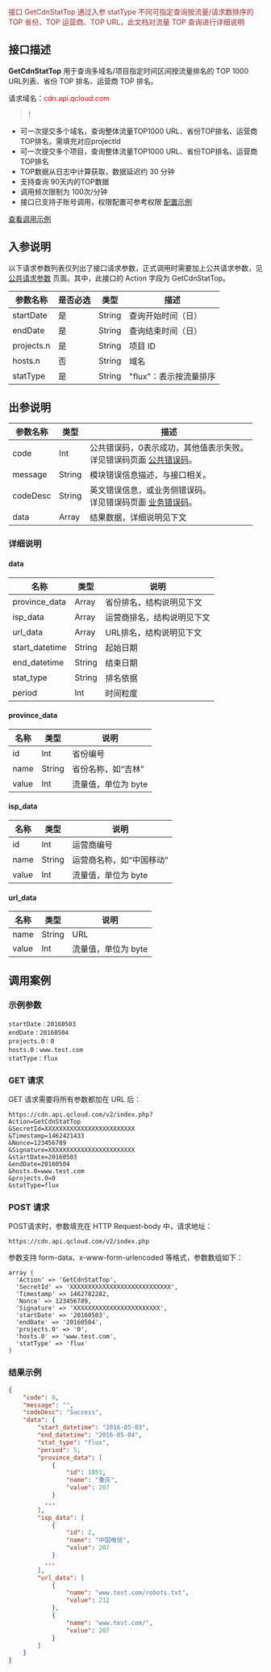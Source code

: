 <font style="color:Brown">接口 GetCdnStatTop 通过入参 statType 不同可指定查询按流量/请求数排序的 TOP 省份、TOP 运营商、TOP URL，此文档对流量 TOP 查询进行详细说明</font>

## 接口描述

**GetCdnStatTop** 用于查询多域名/项目指定时间区间按流量排名的 TOP 1000 URL列表、省份 TOP 排名、运营商 TOP 排名。

请求域名：<font style="color:red">cdn.api.qcloud.com</font>

>!
+ 可一次提交多个域名，查询整体流量TOP1000 URL、省份TOP排名、运营商TOP排名，需填充对应projectId
+ 可一次提交多个项目，查询整体流量TOP1000 URL、省份TOP排名、运营商TOP排名
+ TOP数据从日志中计算获取，数据延迟约 30 分钟
+ 支持查询 90天内的TOP数据
+ 调用频次限制为 100次/分钟
+ 接口已支持子账号调用，权限配置可参考权限 [配置示例](https://cloud.tencent.com/document/product/228/14867)

[查看调用示例](https://cloud.tencent.com/document/product/228/1734)

## 入参说明
以下请求参数列表仅列出了接口请求参数，正式调用时需要加上公共请求参数，见 [公共请求参数](https://cloud.tencent.com/doc/api/231/4473) 页面。其中，此接口的 Action 字段为 GetCdnStatTop。

| 参数名称       | 是否必选 | 类型     | 描述             |
| ---------- | ---- | ------ | -------------- |
| startDate  | 是    | String | 查询开始时间（日）      |
| endDate    | 是    | String | 查询结束时间（日）      |
| projects.n | 是    | String | 项目 ID           |
| hosts.n    | 否    | String | 域名             |
| statType   | 是    | String | "flux"：表示按流量排序 |


## 出参说明

| 参数名称     | 类型     | 描述                                       |
| -------- | ------ | ---------------------------------------- |
| code     | Int    | 公共错误码，0表示成功，其他值表示失败。<br/>详见错误码页面 [公共错误码](https://cloud.tencent.com/doc/api/231/5078#1.-.E5.85.AC.E5.85.B1.E9.94.99.E8.AF.AF.E7.A0.81)。 |
| message  | String | 模块错误信息描述，与接口相关。                          |
| codeDesc | String | 英文错误信息，或业务侧错误码。<br/>详见错误码页面 [业务错误码](https://cloud.tencent.com/document/product/228/5078#2.-.E6.A8.A1.E5.9D.97.E9.94.99.E8.AF.AF.E7.A0.81)。 |
| data     | Array  | 结果数据，详细说明见下文                             |

### 详细说明

#### data

| 名称             | 类型     | 说明            |
| -------------- | ------ | ------------- |
| province_data  | Array  | 省份排名，结构说明见下文  |
| isp_data       | Array  | 运营商排名，结构说明见下文 |
| url_data       | Array  | URL排名，结构说明见下文 |
| start_datetime | String | 起始日期          |
| end_datetime   | String | 结束日期          |
| stat_type      | String | 排名依据          |
| period         | Int    | 时间粒度          |

#### province_data

| 名称    | 类型     | 说明           |
| ----- | ------ | ------------ |
| id    | Int    | 省份编号         |
| name  | String | 省份名称，如“吉林”   |
| value | Int    | 流量值，单位为 byte |

#### isp_data

| 名称    | 类型     | 说明            |
| ----- | ------ | ------------- |
| id    | Int    | 运营商编号         |
| name  | String | 运营商名称，如“中国移动” |
| value | Int    | 流量值，单位为 byte  |

#### url_data

| 名称    | 类型     | 说明           |
| ----- | ------ | ------------ |
| name  | String | URL          |
| value | Int    | 流量值，单位为 byte |

## 调用案例

### 示例参数

```
startDate：20160503
endDate：20160504
projects.0：0
hosts.0：www.test.com
statType：flux
```

### GET 请求

GET 请求需要将所有参数都加在 URL 后：

```
https://cdn.api.qcloud.com/v2/index.php?
Action=GetCdnStatTop
&SecretId=XXXXXXXXXXXXXXXXXXXXXXXXX
&Timestamp=1462421433
&Nonce=123456789
&Signature=XXXXXXXXXXXXXXXXXXXXXXXX
&startDate=20160503
&endDate=20160504
&hosts.0=www.test.com
&projects.0=0
&statType=flux
```

### POST 请求

POST请求时，参数填充在 HTTP Request-body 中，请求地址：

```
https://cdn.api.qcloud.com/v2/index.php
```

参数支持 form-data、x-www-form-urlencoded 等格式，参数数组如下：

```
array (
  'Action' => 'GetCdnStatTop',
  'SecretId' => 'XXXXXXXXXXXXXXXXXXXXXXXXXXXX',
  'Timestamp' => 1462782282,
  'Nonce' => 123456789,
  'Signature' => 'XXXXXXXXXXXXXXXXXXXXXXXX',
  'startDate' => '20160503',
  'endDate' => '20160504',
  'projects.0' => '0',
  'hosts.0' => 'www.test.com',
  'statType' => 'flux'
)
```

### 结果示例

```json
{
    "code": 0,
    "message": "",
    "codeDesc": "Success",
    "data": {
        "start_datetime": "2016-05-03",
        "end_datetime": "2016-05-04",
        "stat_type": "flux",
        "period": 5,
        "province_data": [
            {
                "id": 1051,
                "name": "重庆",
                "value": 207
            }
          ...
        ],
        "isp_data": [
            {
                "id": 2,
                "name": "中国电信",
                "value": 207
            }
          ...
        ],
        "url_data": [
            {
                "name": "www.test.com/robots.txt",
                "value": 212
            },
            {
                "name": "www.test.com/",
                "value": 207
            }
        ]
    }
}
```


